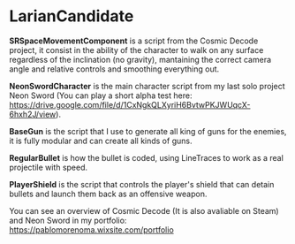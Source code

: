 # LarianCandidate

**SRSpaceMovementComponent** is a script from the Cosmic Decode project, it consist in the ability of the character to walk on any surface regardless of the inclination (no gravity), mantaining the correct camera angle and relative controls and smoothing everything out.

**NeonSwordCharacter** is the main character script from my last solo project Neon Sword (You can play a short alpha test here: https://drive.google.com/file/d/1CxNgkQLXyriH6BvtwPKJWUqcX-6hxh2J/view). 

**BaseGun** is the script that I use to generate all king of guns for the enemies, it is fully modular and can create all kinds of guns.

**RegularBullet** is how the bullet is coded, using LineTraces to work as a real projectile with speed.

**PlayerShield** is the script that controls the player's shield that can detain bullets and launch them back as an offensive weapon.

You can see an overview of Cosmic Decode (It is also avaliable on Steam) and Neon Sword in my portfolio: https://pablomorenoma.wixsite.com/portfolio
